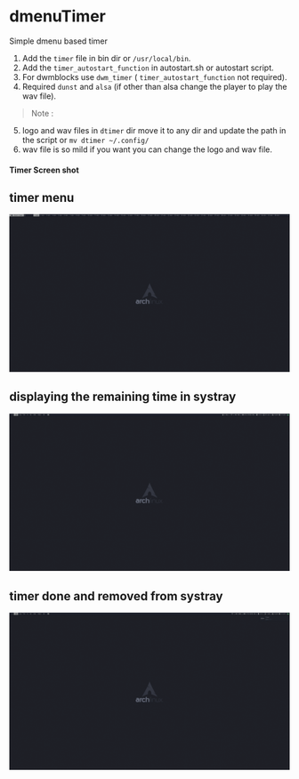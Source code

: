dmenuTimer
==========
Simple dmenu based timer 

1. Add the `timer` file in bin dir or `/usr/local/bin`.
2. Add the `timer_autostart_function` in autostart.sh or autostart script.
3. For dwmblocks use `dwm_timer` ( `timer_autostart_function` not required).
4. Required `dunst` and `alsa` (if other than alsa change the player to play the wav file).
>Note :
5. logo and wav files in `dtimer` dir move it to any dir and update the path in the script or `mv dtimer ~/.config/`
6. wav file is so mild if you want you can change the logo and wav file.

#### Timer Screen shot

## timer menu
![dtimer](https://github.com/viyoriya/dmenuTimer/blob/main/screenshots/2021-07-15-11-30-13.png)

## displaying the remaining time in systray
![dtimer](https://github.com/viyoriya/dmenuTimer/blob/main/screenshots/2021-07-15-11-24-04.png)

## timer done and removed from systray
![dtimer](https://github.com/viyoriya/dmenuTimer/blob/main/screenshots/2021-07-15-11-27-33.png)

